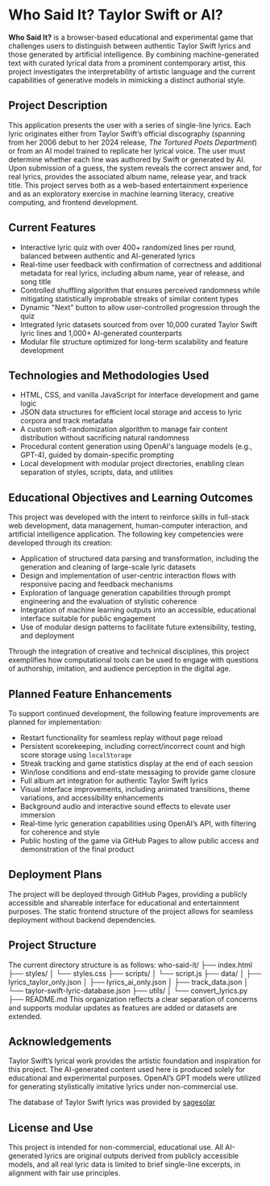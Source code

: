 # Who Said It? Taylor Swift or AI?

**Who Said It?** is a browser-based educational and experimental game that challenges users to distinguish between authentic Taylor Swift lyrics and those generated by artificial intelligence. By combining machine-generated text with curated lyrical data from a prominent contemporary artist, this project investigates the interpretability of artistic language and the current capabilities of generative models in mimicking a distinct authorial style.

## Project Description

This application presents the user with a series of single-line lyrics. Each lyric originates either from Taylor Swift’s official discography (spanning from her 2006 debut to her 2024 release, *The Tortured Poets Department*) or from an AI model trained to replicate her lyrical voice. The user must determine whether each line was authored by Swift or generated by AI. Upon submission of a guess, the system reveals the correct answer and, for real lyrics, provides the associated album name, release year, and track title. This project serves both as a web-based entertainment experience and as an exploratory exercise in machine learning literacy, creative computing, and frontend development.

## Current Features

- Interactive lyric quiz with over 400+ randomized lines per round, balanced between authentic and AI-generated lyrics
- Real-time user feedback with confirmation of correctness and additional metadata for real lyrics, including album name, year of release, and song title
- Controlled shuffling algorithm that ensures perceived randomness while mitigating statistically improbable streaks of similar content types
- Dynamic "Next" button to allow user-controlled progression through the quiz
- Integrated lyric datasets sourced from over 10,000 curated Taylor Swift lyric lines and 1,000+ AI-generated counterparts
- Modular file structure optimized for long-term scalability and feature development

## Technologies and Methodologies Used

- HTML, CSS, and vanilla JavaScript for interface development and game logic
- JSON data structures for efficient local storage and access to lyric corpora and track metadata
- A custom soft-randomization algorithm to manage fair content distribution without sacrificing natural randomness
- Procedural content generation using OpenAI's language models (e.g., GPT-4), guided by domain-specific prompting
- Local development with modular project directories, enabling clean separation of styles, scripts, data, and utilities

## Educational Objectives and Learning Outcomes

This project was developed with the intent to reinforce skills in full-stack web development, data management, human-computer interaction, and artificial intelligence application. The following key competencies were developed through its creation:

- Application of structured data parsing and transformation, including the generation and cleaning of large-scale lyric datasets
- Design and implementation of user-centric interaction flows with responsive pacing and feedback mechanisms
- Exploration of language generation capabilities through prompt engineering and the evaluation of stylistic coherence
- Integration of machine learning outputs into an accessible, educational interface suitable for public engagement
- Use of modular design patterns to facilitate future extensibility, testing, and deployment

Through the integration of creative and technical disciplines, this project exemplifies how computational tools can be used to engage with questions of authorship, imitation, and audience perception in the digital age.

## Planned Feature Enhancements

To support continued development, the following feature improvements are planned for implementation:

- Restart functionality for seamless replay without page reload
- Persistent scorekeeping, including correct/incorrect count and high score storage using `localStorage`
- Streak tracking and game statistics display at the end of each session
- Win/lose conditions and end-state messaging to provide game closure
- Full album art integration for authentic Taylor Swift lyrics
- Visual interface improvements, including animated transitions, theme variations, and accessibility enhancements
- Background audio and interactive sound effects to elevate user immersion
- Real-time lyric generation capabilities using OpenAI’s API, with filtering for coherence and style
- Public hosting of the game via GitHub Pages to allow public access and demonstration of the final product

## Deployment Plans

The project will be deployed through GitHub Pages, providing a publicly accessible and shareable interface for educational and entertainment purposes. The static frontend structure of the project allows for seamless deployment without backend dependencies.

## Project Structure

The current directory structure is as follows:
who-said-it/
├── index.html
├── styles/
│   └── styles.css
├── scripts/
│   └── script.js
├── data/
│   ├── lyrics_taylor_only.json
│   ├── lyrics_ai_only.json
│   ├── track_data.json
│   └── taylor-swift-lyric-database.json
├── utils/
│   └── convert_lyrics.py
├── README.md
This organization reflects a clear separation of concerns and supports modular updates as features are added or datasets are extended.

## Acknowledgements

Taylor Swift’s lyrical work provides the artistic foundation and inspiration for this project. The AI-generated content used here is produced solely for educational and experimental purposes. OpenAI’s GPT models were utilized for generating stylistically imitative lyrics under non-commercial use.

The database of Taylor Swift lyrics was provided by [sagesolar](https://github.com/sagesolar/Corpus-of-Taylor-Swift)

## License and Use

This project is intended for non-commercial, educational use. All AI-generated lyrics are original outputs derived from publicly accessible models, and all real lyric data is limited to brief single-line excerpts, in alignment with fair use principles.
